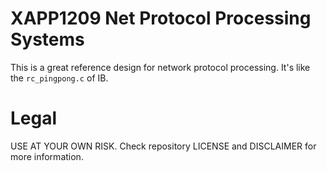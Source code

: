 # XAPP1209 Net Protocol Processing Systems

This is a great reference design for network protocol processing.
It's like the `rc_pingpong.c` of IB.

# Legal
USE AT YOUR OWN RISK. Check repository LICENSE and DISCLAIMER for more information.

